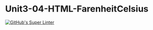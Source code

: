 # Unit3-04-HTML-FarenheitCelsius
[![GitHub's Super Linter](https://github.com/ICS20-Programming-Angelo-Pintilie/Unit3-03-HTML-VolumeSphere/workflows/GitHub's%20Super%20Linter/badge.svg)](https://github.com/ICS20-Programming-Angelo-Pintilie/Unit3-03-HTML-VolumeSphere/actions)